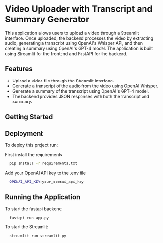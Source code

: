 # Video Uploader with Transcript and Summary Generator

This application allows users to upload a video through a Streamlit interface. Once uploaded, the backend processes the video by extracting audio, generating a transcript using OpenAI's Whisper API, and then creating a summary using OpenAI's GPT-4 model. The application is built using Streamlit for the frontend and FastAPI for the backend.

## Features
- Upload a video file through the Streamlit interface.
- Generate a transcript of the audio from the video using OpenAI Whisper.
- Generate a summary of the transcript using OpenAI's GPT-4 model.
- The backend provides JSON responses with both the transcript and summary.

## Getting Started

## Deployment

To deploy this project run:

First install the requirements

```bash
  pip install -r requirements.txt
```

Add your OpenAI API key to the .env file
```bash
  OPENAI_API_KEY=your_openai_api_key
```

## Running the Application
To start the fastapi backend:
```bash
  fastapi run app.py
```
To start the Streamlit:
```bash
  streamlit run streamlit.py 
```


